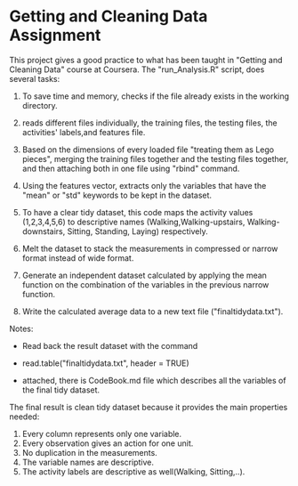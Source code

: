 # Getting and Cleaning Data Assignment

This project gives a good practice to what has been taught in "Getting and Cleaning Data" course at Coursera. 
The "run_Analysis.R" script, does several tasks:

1. To save time and memory, checks if the file already exists in the working directory.

2. reads different files individually, the training files, the testing files, the activities' labels,and features file.

3. Based on the dimensions of every loaded file "treating them as Lego pieces", merging the training files together and the testing files together, and then attaching both in one file using "rbind" command.

4. Using the features vector, extracts only the variables that have the "mean" or "std" keywords to be kept in the dataset.

5. To have a clear tidy dataset, this code maps the activity values (1,2,3,4,5,6) to descriptive names (Walking,Walking-upstairs, Walking-downstairs, Sitting, Standing, Laying) respectively.

6. Melt the dataset to stack the measurements in compressed or narrow format instead of wide format.

7. Generate an independent dataset calculated by applying the mean function on the combination of the variables in the previous narrow function.

8. Write the calculated average data to a new text file ("finaltidydata.txt"). 

Notes:

 * Read back the result dataset with the command
  - read.table("finaltidydata.txt", header = TRUE)
  
 * attached, there is CodeBook.md file which describes all the variables of the final tidy dataset.
  
  

The final result is clean tidy dataset because it provides the main properties needed:

1. Every column represents only one variable.
2. Every observation gives an action for one unit.
3. No duplication in the measurements. 
4. The variable names are descriptive. 
5. The activity labels are descriptive as well(Walking, Sitting,..).




